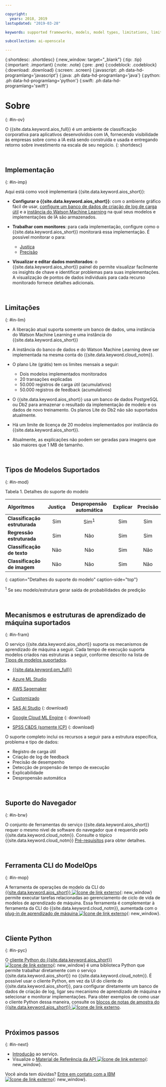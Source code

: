 ```yaml
---

copyright:
  years: 2018, 2019
lastupdated: "2019-03-28"

keywords: supported frameworks, models, model types, limitations, limits

subcollection: ai-openscale

---
```


{:shortdesc: .shortdesc}
{:new_window: target="_blank"}
{:tip: .tip}
{:important: .important}
{:note: .note}
{:pre: .pre}
{:codeblock: .codeblock}
{:download: .download}
{:screen: .screen}
{:javascript: .ph data-hd-programlang='javascript'}
{:java: .ph data-hd-programlang='java'}
{:python: .ph data-hd-programlang='python'}
{:swift: .ph data-hd-programlang='swift'}

# Sobre
{: #in-ov}

O {{site.data.keyword.aios_full}} é um ambiente de classificação corporativa para aplicativos desenvolvidos com IA, fornecendo visibilidade às empresas sobre como a IA está sendo construída e usada e entregando retorno sobre investimento na escala de seu negócio.
{: shortdesc}

<p>&nbsp;</p>

## Implementação
{: #in-imp}

Aqui está como você implementará {{site.data.keyword.aios_short}}:

- **Configurar o {{site.data.keyword.aios_short}}**: com o ambiente gráfico fácil de usar, [configure um banco de dados de criação de log de carga útil](/docs/services/ai-openscale?topic=ai-openscale-connect-db) e a [instância do Watson Machine Learning](/docs/services/ai-openscale?topic=ai-openscale-wml-connect) na qual seus modelos e implementações de IA são armazenados.

- **Trabalhar com monitores**: para cada implementação, configure como o {{site.data.keyword.aios_short}} monitorará essa implementação. É possível monitorar o para:

    - [Justiça](/docs/services/ai-openscale?topic=ai-openscale-mf-monitor)
    - [Precisão](/docs/services/ai-openscale?topic=ai-openscale-acc-monitor)

- **Visualizar e editar dados monitorados**: o {{site.data.keyword.aios_short}} painel do [](/docs/services/ai-openscale?topic=ai-openscale-io-ov) permite visualizar facilmente os insights de chave e identificar problemas para suas implementações. A visualização de pontos de dados individuais para cada recurso monitorado fornece detalhes adicionais.

<p>&nbsp;</p>

## Limitações
{: #in-lim}

- A liberação atual suporta somente um banco de dados, uma instância do Watson Machine Learning e uma instância do {{site.data.keyword.aios_short}}

- A instância do banco de dados e do Watson Machine Learning deve ser implementada na mesma conta do {{site.data.keyword.cloud_notm}}.

- O plano Lite (grátis) tem os limites mensais a seguir:

    - Dois modelos implementados monitorados
    - 20 transações explicadas
    - 50.000 registros de carga útil (acumulativos)
    - 50.000 registros de feedback (acumulativos)

- O {{site.data.keyword.aios_short}} usa um banco de dados PostgreSQL ou Db2 para armazenar o resultado da implementação de modelo e os dados de novo treinamento. Os planos Lite do Db2 não são suportados atualmente.

- Há um limite de licença de 20 modelos implementados por instância do {{site.data.keyword.aios_short}}.

- Atualmente, as explicações não podem ser geradas para imagens que são maiores que 1 MB de tamanho.

<p>&nbsp;</p>

## Tipos de Modelos Suportados
{: #in-mod}

Tabela 1. Detalhes do suporte do modelo

| Algoritmos | **Justiça** | **Despropensão automática** | **Explicar** | **Precisão** |
|:---|:---:|:---:|:---:|:---:|
| **Classificação estruturada** | Sim | Sim<sup>1</sup> | Sim | Sim |
| **Regressão estruturada**     | Sim | Não | Sim | Sim |
| **Classificação de texto**       | Não | Não | Sim | Não |
| **Classificação de imagem**      | Não | Não | Sim | Não ||
{: caption="Detalhes do suporte do modelo" caption-side="top"}

<sup>1</sup> Se seu modelo/estrutura gerar saída de probabilidades de predição

<p>&nbsp;</p>

## Mecanismos e estruturas de aprendizado de máquina suportados
{: #in-fram}

O serviço {{site.data.keyword.aios_short}} suporta os mecanismos de aprendizado de máquina a seguir. Cada tempo de execução suporta modelos criados nas estruturas a seguir, conforme descrito na lista de [Tipos de modelos suportados](#in-mod).

- [{{site.data.keyword.pm_full}}](/docs/services/ai-openscale?topic=ai-openscale-frmwrks-wml#frmwrks-wml) 
- [Azure ML Studio](/docs/services/ai-openscale?topic=ai-openscale-frmwrks-azure#frmwrks-azure)
- [AWS Sagemaker](/docs/services/ai-openscale?topic=ai-openscale-frmwrks-aws-sage#frmwrks-aws-sage)
- [Customizado](/docs/services/ai-openscale?topic=ai-openscale-frmwrks-custom#frmwrks-custom)


- [SAS AI Studio](/docs/services/ai-openscale?topic=ai-openscale-frmwrks-sas#frmwrks-sas)
{: download}
- [Google Cloud ML Engine](/docs/services/ai-openscale?topic=ai-openscale-frmwrks-google#frmwrks-google)
{: download}
- [SPSS C&DS (somente ICP)](/docs/services/ai-openscale?topic=ai-openscale-frmwrks-spss#frmwrks-spss)
{: download}

O suporte completo inclui os recursos a seguir para a estrutura específica, problema e tipo de dados:

- Registro de carga útil	
- Criação de log de feedback	
- Precisão de desempenho	
- Detecção de propensão de tempo de execução	
- Explicabilidade	
- Despropensão automática

<p>&nbsp;</p>

## Suporte do Navegador
{: #in-brw}

O conjunto de ferramentas do serviço {{site.data.keyword.aios_short}} requer o mesmo nível de software do navegador que é requerido pelo {{site.data.keyword.cloud_notm}}. Consulte o tópico {{site.data.keyword.cloud_notm}} [Pré-requisitos](/docs/overview?topic=overview-prereqs-platform#browsers-platform) para obter detalhes.

<p>&nbsp;</p>

## Ferramenta CLI do ModelOps
{: #in-mop}

A ferramenta de operações de modelo da CLI do [{{site.data.keyword.aios_short}} ![Ícone de link externo](../../icons/launch-glyph.svg "Ícone de link externo")](https://github.com/IBM-Watson/aiopenscale-modelops-cli){: new_window} permite executar tarefas relacionadas ao gerenciamento de ciclo de vida de modelos de aprendizado de máquina. Essa ferramenta é complementar à ferramenta da CLI do {{site.data.keyword.cloud_notm}}, aumentada com o [plug-in de aprendizado de máquina ![Ícone de link externo](../../icons/launch-glyph.svg "Ícone de link externo")](https://www.ibm.com/support/knowledgecenter/DSXDOC/analyze-data/ml_dlaas_environment.html){: new_window}.

<p>&nbsp;</p>

## Cliente Python
{: #in-pyc}

O [cliente Python do {{site.data.keyword.aios_short}} ![Ícone de link externo](../../icons/launch-glyph.svg "Ícone de link externo")](http://ai-openscale-python-client.mybluemix.net/){: new_window} é uma biblioteca Python que permite trabalhar diretamente com o serviço {{site.data.keyword.aios_short}} no {{site.data.keyword.cloud_notm}}. É possível usar o cliente Python, em vez da UI do cliente do {{site.data.keyword.aios_short}}, para configurar diretamente um banco de dados de criação de log, ligar seu mecanismo de aprendizado de máquina e selecionar e monitorar implementações. Para obter exemplos de como usar o cliente Python dessa maneira, consulte os [blocos de notas de amostra do {{site.data.keyword.aios_short}} ![Ícone de link externo](../../icons/launch-glyph.svg "Ícone de link externo")](https://github.com/pmservice/ai-openscale-tutorials/tree/master/notebooks).

<p>&nbsp;</p>

## Próximos passos
{: #in-next}

- [Introdução](/docs/services/ai-openscale?topic=ai-openscale-gettingstarted) ao serviço.
- Visualize o [Material de Referência da API ![Ícone de link externo](../../icons/launch-glyph.svg "Ícone de link externo")](https://{DomainName}/apidocs/ai-openscale){: new_window}.

Você ainda tem dúvidas? [Entre em contato com a IBM ![Ícone de link externo](../../icons/launch-glyph.svg "Ícone de link externo")](https://www.ibm.com/account/reg/us-en/signup?formid=MAIL-watson){: new_window}.
